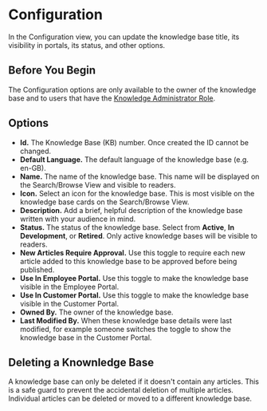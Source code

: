 # Configuration
In the Configuration view, you can update the knowledge base title, its visibility in portals, its status, and other options.

## Before You Begin
The Configuration options are only available to the owner of the knowledge base and to users that have the [Knowledge Administrator Role](/servicemanager-config/setup/service-manager-roles#knowledge-roles).

## Options
* **Id.** The Knowledge Base (KB) number. Once created the ID cannot be changed.
* **Default Language.** The default language of the knowledge base (e.g. en-GB).
* **Name.** The name of the knowledge base. This name will be displayed on the Search/Browse View and visible to readers.
* **Icon.** Select an icon for the knowledge base. This is most visible on the knowledge base cards on the Search/Browse View.
* **Description.** Add a brief, helpful description of the knowledge base written with your audience in mind.
* **Status.** The status of the knowledge base. Select from **Active**, **In Development**, or **Retired**. Only active knowledge bases will be visible to readers.
* **New Articles Require Approval.** Use this toggle to require each new article added to this knowledge base to be approved before being published.
* **Use In Employee Portal.** Use this toggle to make the knowledge base visible in the Employee Portal.
* **Use In Customer Portal.** Use this toggle to make the knowledge base visible in the Customer Portal.
* **Owned By.** The owner of the knowledge base.
* **Last Modified By.** When these knowledge base details were last modified, for example someone switches the toggle to show the knowledge base in the Customer Portal.

## Deleting a Knownledge Base
A knowledge base can only be deleted if it doesn't contain any articles.  This is a safe guard to prevent the accidental deletion of multiple articles. Individual articles can be deleted or moved to a different knowledge base.